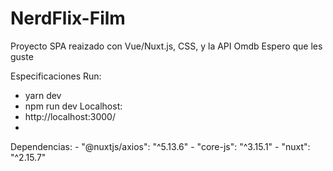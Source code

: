 # NerdFlix-Film
Proyecto SPA reaizado con Vue/Nuxt.js, CSS, y la API Omdb
Espero que les guste


Especificaciones
Run: 
  - yarn dev
  - npm run dev
Localhost: 
  - http://localhost:3000/
  - 
Dependencias:
    - "@nuxtjs/axios": "^5.13.6"
    - "core-js": "^3.15.1"
    - "nuxt": "^2.15.7"
